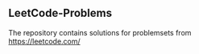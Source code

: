 ## LeetCode-Problems

The repository contains solutions for problemsets from <https://leetcode.com/>
